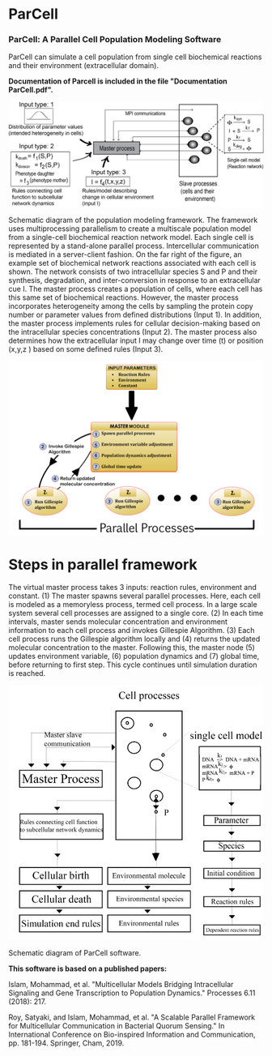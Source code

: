 [//]: # (Image References)
[image1]: ./image/Schematic1.png
[image2]: ./image/Schematic2.png
[image3]: ./image/Schematic3.png

# ParCell
### ParCell: A Parallel Cell Population Modeling Software

ParCell can simulate a cell population from single cell biochemical reactions and their environment (extracellular domain).

**Documentation of Parcell is included in the file "Documentation ParCell.pdf".**

![alt text][image1]

Schematic diagram of the population modeling framework. The framework uses multiprocessing parallelism to create a multiscale population model from a single-cell biochemical reaction network model. Each single cell is represented by a stand-alone parallel process. Intercellular communication is mediated in a server-client fashion. On the far right of the figure, an example set of biochemical network reactions associated with each cell is shown. The network consists of two intracellular species S and P and their synthesis, degradation, and inter-conversion in response to an extracellular cue I. The master process creates a population of cells, where each cell has this same set of biochemical reactions. However, the master process incorporates heterogeneity among the cells by sampling the protein copy number or parameter values from defined distributions (Input 1). In addition, the master process implements rules for cellular decision-making based on the intracellular species concentrations (Input 2). The master process also determines how the extracellular input I may change over time (t) or position (x,y,z
) based on some defined rules (Input 3).

![alt text][image2]

# Steps in parallel framework

The virtual master process takes 3 inputs: reaction rules, environment and constant. (1) The master spawns several parallel processes. Here, each cell is modeled as a memoryless process, termed cell process. In a large scale system several cell processes are assigned to a single core. (2) In each time intervals, master sends molecular concentration and environment information to each cell process and invokes Gillespie Algorithm. (3) Each cell process runs the Gillespie algorithm locally and (4) returns the updated molecular concentration to the master. Following this, the master node (5) updates environment variable, (6) population dynamics and (7) global time, before returning to first step. This cycle continues until simulation duration is reached.

![alt text][image3]

Schematic diagram of ParCell software.

**This software is based on a published papers:**

Islam, Mohammad, et al. "Multicellular Models Bridging Intracellular Signaling and Gene Transcription to Population Dynamics." Processes 6.11 (2018): 217.

Roy, Satyaki, and Islam, Mohammad, et al. "A Scalable Parallel Framework for Multicellular Communication in Bacterial Quorum Sensing." In International Conference on Bio-inspired Information and Communication, pp. 181-194. Springer, Cham, 2019.

